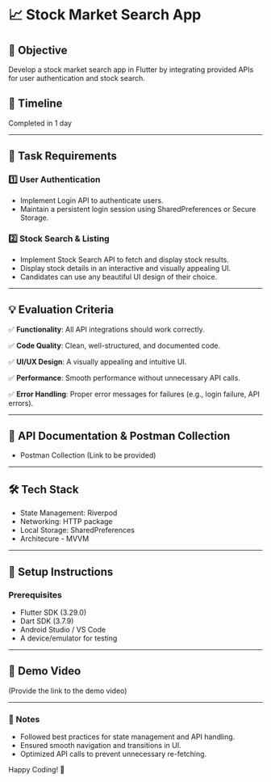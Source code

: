 # 📈 Stock Market Search App

## 🚀 Objective
Develop a stock market search app in Flutter by integrating provided APIs for user authentication and stock search.

## 📅 Timeline
Completed in 1 day 

---

## 📌 Task Requirements

### 1️⃣ User Authentication
- Implement Login API to authenticate users.
- Maintain a persistent login session using SharedPreferences or Secure Storage.

### 2️⃣ Stock Search & Listing
- Implement Stock Search API to fetch and display stock results.
- Display stock details in an interactive and visually appealing UI.
- Candidates can use any beautiful UI design of their choice.

---

## 💡 Evaluation Criteria

✅ **Functionality**: All API integrations should work correctly.

✅ **Code Quality**: Clean, well-structured, and documented code.

✅ **UI/UX Design**: A visually appealing and intuitive UI.

✅ **Performance**: Smooth performance without unnecessary API calls.

✅ **Error Handling**: Proper error messages for failures (e.g., login failure, API errors).

---

## 🔗 API Documentation & Postman Collection

- Postman Collection (Link to be provided)

---

## 🛠 Tech Stack

- State Management: Riverpod
- Networking: HTTP package
- Local Storage: SharedPreferences
- Architecure - MVVM

---

## 🚀 Setup Instructions

### Prerequisites
- Flutter SDK (3.29.0)
- Dart SDK (3.7.9)
- Android Studio / VS Code
- A device/emulator for testing

---

## 🎥 Demo Video
(Provide the link to the demo video)

---

### 📝 Notes
- Followed best practices for state management and API handling.
- Ensured smooth navigation and transitions in UI.
- Optimized API calls to prevent unnecessary re-fetching.

Happy Coding! 🚀

